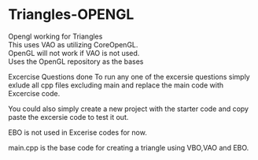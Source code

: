 # Triangles-OPENGL
Opengl working for Triangles<br/>
This uses VAO as utilizing CoreOpenGL.<br/>
OpenGL will not work if VAO is not used.<br/>
Uses the OpenGL repository as the bases

Excercise Questions done
To run any one of the excersie questions simply exlude all cpp files excluding main and replace the main code with Excercise code.

You could also simply create a new project with the starter code and copy paste the excersie code to test it out.

EBO is not used in Excerise codes for now.

main.cpp is the base code for creating a triangle using VBO,VAO and EBO.
